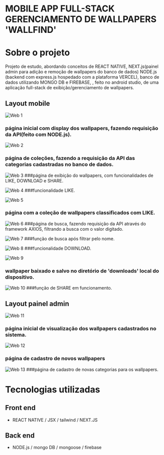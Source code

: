 # MOBILE APP FULL-STACK GERENCIAMENTO DE WALLPAPERS 'WALLFIND'

# Sobre o projeto

Projeto de estudo, abordando conceitos de REACT NATIVE, NEXT.js(painel admin para adição e remoção de wallpapers do banco de dados) NODE.js (backend com express.js hospedado com a plataforma VERCEL), banco de dados utilizando MONGO DB e FIREBASE, , feito no android studio, de uma aplicação full-stack de exibição/gerenciamento de wallpapers.

## Layout mobile
![Web 1](https://github.com/icaro9293/Wallfind-REACT/blob/main/screenshots/ss1.jpeg)
### página inicial com display dos wallpapers, fazendo requisição da API(feito com NODE.js).

![Web 2](https://github.com/icaro9293/Wallfind-REACT/blob/main/screenshots/ss2.jpeg)
### página de coleções, fazendo a requisição da API das categorias cadastradas no banco de dados.

![Web 3](https://github.com/icaro9293/Wallfind-REACT/blob/main/screenshots/ss3.jpeg)
###página de exibição do wallpapers, com funcionalidades de LIKE, DOWNLOAD e SHARE.

![Web 4](https://github.com/icaro9293/Wallfind-REACT/blob/main/screenshots/ss4.jpeg)
###funcionalidade LIKE.

![Web 5](https://github.com/icaro9293/Wallfind-REACT/blob/main/screenshots/ss5.jpeg)
### página com a coleção de wallpapers classificados com LIKE.

![Web 6](https://github.com/icaro9293/Wallfind-REACT/blob/main/screenshots/ss6.jpeg)
###página de busca, fazendo requisição da API através do framework AXIOS, filtrando a busca com o valor digitado.

![Web 7](https://github.com/icaro9293/Wallfind-REACT/blob/main/screenshots/ss7.jpeg)
###função de busca após filtrar pelo nome.

![Web 8](https://github.com/icaro9293/Wallfind-REACT/blob/main/screenshots/ss8.jpeg)
###funcionalidade DOWNLOAD.

![Web 9](https://github.com/icaro9293/Wallfind-REACT/blob/main/screenshots/ss9.jpeg)
### wallpaper baixado e salvo no diretório de 'downloads' local do dispositivo.

![Web 10](https://github.com/icaro9293/Wallfind-REACT/blob/main/screenshots/ss10.jpeg)
###função de SHARE em funcionamento.

## Layout painel admin

![Web 11](https://github.com/icaro9293/Wallfind-REACT/blob/main/screenshots/ss11.png)
### página inicial de visualização dos wallpapers cadastrados no sistema.

![Web 12](https://github.com/icaro9293/Wallfind-REACT/blob/main/screenshots/ss12.png)
### página de cadastro de novos wallpapers

![Web 13](https://github.com/icaro9293/Wallfind-REACT/blob/main/screenshots/ss13.png)
###página de cadastro de novas categorias para os wallpapers.

# Tecnologias utilizadas
## Front end
- REACT NATIVE / JSX / tailwind / NEXT.JS
## Back end
- NODE.js / mongo DB / mongoose / firebase
